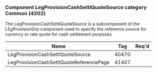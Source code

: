 ### Component LegProvisionCashSettlQuoteSource category Common (4202)

The LegProvisionCashSettlQuoteSource is a subcomponent of the LEgProvisionGrp component used to specify the reference source for currency or rate quote for cash settlement purposes.

| Name                                    | Tag   | Req'd |
|-----------------------------------------|-------|----------|
| LegProvisionCashSettlQuoteSource        | 40470 |       |
| LegProvisionCashSettlQuoteReferencePage | 41407 |       |

